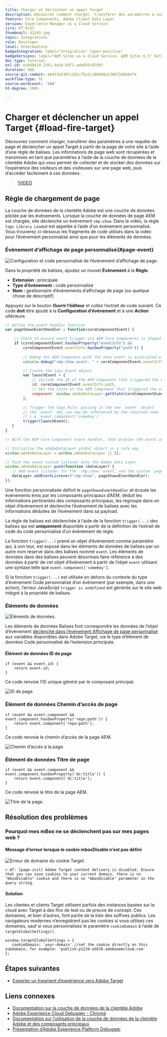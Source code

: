 ```yaml
---
title: Charger et déclencher un appel Target
description: Découvrez comment charger, transférer des paramètres à une requête de page et déclencher un appel Target à partir de la page de votre site à l’aide d’une règle de balises.
feature: Core Components, Adobe Client Data Layer
version: Experience Manager as a Cloud Service
jira: KT-6133
thumbnail: 41243.jpg
topic: Integrations
role: Developer
level: Intermediate
badgeIntegration: label="Intégration" type="positive"
badgeVersions: label="AEM Sites as a Cloud Service, AEM Sites 6.5" before-title="false"
doc-type: Tutorial
exl-id: ec048414-2351-4e3d-b5f1-ade035c07897
duration: 588
source-git-commit: 48433a5367c281cf5a1c106b08a1306f1b0e8ef4
workflow-type: ht
source-wordcount: '544'
ht-degree: 100%

---
```


# Charger et déclencher un appel Target {#load-fire-target}

Découvrez comment charger, transférer des paramètres à une requête de page et déclencher un appel Target à partir de la page de votre site à l’aide d’une règle de balises. Les informations de page web sont récupérées et transmises en tant que paramètres à l’aide de la couche de données de la clientèle Adobe qui vous permet de collecter et de stocker des données sur l’expérience des visiteurs et des visiteuses sur une page web, puis d’accéder facilement à ces données.

>[!VIDEO](https://video.tv.adobe.com/v/328995?quality=12&learn=on&captions=fre_fr)

## Règle de chargement de page

La couche de données de la clientèle Adobe est une couche de données pilotée par les événements. Lorsque la couche de données de page AEM est chargée, elle déclenche un événement `cmp:show`. Dans la vidéo, la règle `tags Library Loaded` est appelée à l’aide d’un événement personnalisé. Vous trouverez ci-dessous les fragments de code utilisés dans la vidéo pour l’événement personnalisé ainsi que pour les éléments de données.

### Événement d’affichage de page personnalisé{#page-event}

![Configuration et code personnalisé de l’événement d’affichage de page.](assets/load-and-fire-target-call.png)

Dans la propriété de balises, ajoutez un nouvel **Événement** à la **Règle**.

+ __Extension :__ principale
+ __Type d’événement :__ code personnalisé
+ __Nom :__ gestionnaire d’événements d’affichage de page (ou quelque chose de descriptif)

Appuyez sur le bouton __Ouvrir l’éditeur__ et collez l’extrait de code suivant. Ce code __doit__ être ajouté à la __Configuration d’événement__ et à une __Action__ ultérieure.

```javascript
// Define the event handler function
var pageShownEventHandler = function(coreComponentEvent) {

    // Check to ensure event trigger via AEM Core Components is shaped correctly
    if (coreComponentEvent.hasOwnProperty("eventInfo") && 
        coreComponentEvent.eventInfo.hasOwnProperty("path")) {
    
        // Debug the AEM Component path the show event is associated with
        console.debug("cmp:show event: " + coreComponentEvent.eventInfo.path);

        // Create the tags Event object
        var launchEvent = {
            // Include the ID of the AEM Component that triggered the event
            id: coreComponentEvent.eventInfo.path,
            // Get the state of the AEM Component that triggered the event           
            component: window.adobeDataLayer.getState(coreComponentEvent.eventInfo.path)
        };

        // Trigger the tags Rule, passing in the new `event` object
        // the `event` obj can now be referenced by the reserved name `event` by other tags data elements
        // i.e `event.component['someKey']`
        trigger(launchEvent);
   }
}

// With the AEM Core Component event handler, that proxies the event and relevant information to Data Collection, defined above...

// Initialize the adobeDataLayer global object in a safe way
window.adobeDataLayer = window.adobeDataLayer || [];

// Push the event custom listener onto the Adobe Data Layer
window.adobeDataLayer.push(function (dataLayer) {
   // Add event listener for the `cmp:show` event, and the custom `pageShownEventHandler` function as the callback
   dataLayer.addEventListener("cmp:show", pageShownEventHandler);
});
```

Une fonction personnalisée définit le `pageShownEventHandler` et écoute les événements émis par les composants principaux d’AEM, déduit les informations pertinentes des composants principaux, les regroupe dans un objet d’événement et déclenche l’événement de balises avec les informations déduites de l’événement dans sa payload.

La règle de balises est déclenchée à l’aide de la fonction `trigger(...)` des balises qui est __uniquement__ disponible à partir de la définition de l’extrait de code du code personnalisé d’un événement de règle.

La fonction `trigger(...)` prend un objet d’événement comme paramètre qui, à son tour, est exposé dans les éléments de données de balises par un autre nom réservé dans des balises nommé `event`. Les éléments de données dans des balises peuvent désormais faire référence à des données à partir de cet objet d’événement à partir de l’objet `event` utilisant une syntaxe telle que `event.component['someKey']`.

Si la fonction `trigger(...)` est utilisée en dehors du contexte du type d’événement Code personnalisé d’un événement (par exemple, dans une action), l’erreur JavaScript `trigger is undefined` est générée sur le site web intégré à la propriété de balises.


### Éléments de données

![Éléments de données.](assets/data-elements.png)

Les éléments de données Balises font correspondre les données de l’objet d’événement [déclenché dans l’événement Affichage de page personnalisé](#page-event) aux variables disponibles dans Adobe Target, via le type d’élément de données Code personnalisé de l’extension principale.

#### Élément de données ID de page

```
if (event && event.id) {
    return event.id;
}
```

Ce code renvoie l’ID unique généré par le composant principal.

![ID de page.](assets/pageid.png)

### Élément de données Chemin d’accès de page

```
if (event && event.component && event.component.hasOwnProperty('repo:path')) {
    return event.component['repo:path'];
}
```

Ce code renvoie le chemin d’accès de la page AEM.

![Chemin d’accès à la page.](assets/pagepath.png)

### Élément de données Titre de page

```
if (event && event.component && event.component.hasOwnProperty('dc:title')) {
    return event.component['dc:title'];
}
```

Ce code renvoie le titre de la page AEM.

![Titre de la page.](assets/pagetitle.png)

## Résolution des problèmes

### Pourquoi mes mBox ne se déclenchent pas sur mes pages web ?

#### Message d’erreur lorsque le cookie mboxDisable n’est pas défini

![Erreur de domaine du cookie Target.](assets/target-cookie-error.png)

```
> AT: [page-init] Adobe Target content delivery is disabled. Ensure that you can save cookies to your current domain, there is no "mboxDisable" cookie and there is no "mboxDisable" parameter in the query string.
```

#### Solution

Les clientes et clients Target utilisent parfois des instances basées sur le cloud avec Target à des fins de test ou de preuve de concept. Ces domaines, et bien d’autres, font partie de la liste des suffixes publics.
Les navigateurs modernes n’enregistrent pas les cookies si vous utilisez ces domaines, sauf si vous personnalisez le paramètre `cookieDomain` à l’aide de `targetGlobalSettings()`.

```
window.targetGlobalSettings = {  
   cookieDomain: 'your-domain' //set the cookie directly on this subdomain, for example: 'publish-p1234-e5678.adobeaemcloud.com'
};
```

## Étapes suivantes

+ [Exporter un fragment d’expérience vers Adobe Target](./export-experience-fragment-target.md)

## Liens connexes

+ [Documentation sur la couche de données de la clientèle Adobe](https://github.com/adobe/adobe-client-data-layer/wiki)
+ [Adobe Experience Cloud Debugger - Chrome](https://chrome.google.com/webstore/detail/adobe-experience-platform/bfnnokhpnncpkdmbokanobigaccjkpob)
+ [Documentation sur l’utilisation de la couche de données de la clientèle Adobe et des composants principaux](https://experienceleague.adobe.com/docs/experience-manager-core-components/using/developing/data-layer/overview.html?lang=fr)
+ [Présentation d’Adobe Experience Platform Debugger](https://experienceleague.adobe.com/docs/platform-learn/data-collection/debugger/overview.html?lang=fr)

